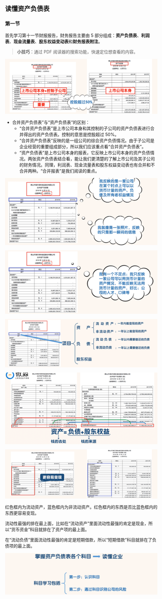 ## 读懂资产负债表

### 第一节

首先学习第十一节财报报告，财务报告主要由 5 部分组成：**资产负债表**、**利润表**、**现金流量表**、**股东权益变动表**和**财务报表附注**。

> **小技巧**：通过 PDF 阅读器的搜索功能，快速定位想查看的内容。

![image-20220504224733357](images/image-20220504224733357.png)

- 合并资产负债表”与“资产负债表”的区别：
  - “合并资产负债表”是上市公司本身和其控制的子公司的资产负债表进行合并得出的资产负债表。控制的意思是控股超过 50%。
  - “合并资产负债表”反映的是一组公司的综合资产负债情况。由于子公司是企业经营的重要组成部分，所以我们应该重点看“合并资产负债表”。
  - “资产负债表”是上市公司本身的报表，它反映上市公司本身的资产负债情况。两张资产负债表结合看，能让我们更清楚的了解上市公司及其子公司的财务情况。同理，利润表、现金流量表和股东权益变动表也有合并和不合并两种。“合并报表”是我们阅读的重点。

![image-20220504224841821](images/image-20220504224841821.png)

![image-20220504224917686](images/image-20220504224917686.png)

![image-20220504225007126](images/image-20220504225007126.png)

![image-20220504225135174](images/image-20220504225135174.png)

![image-20220504225205765](images/image-20220504225205765.png)

红色框内为流动资产，蓝色框内为非流动资产。红色框内的东西是否比蓝色框内的东西更容易变现。

流动性最强的排在最上面，比如在“流动资产”里面流动性最强的肯定是现金，所以“货币资金”科目就排在了资产项的最上面。

在“流动负债”里面流动性最强的肯定是短期借款，所以“短期借款”科目就排在了负债项的最上面。

![image-20220504225313957](images/image-20220504225313957.png)